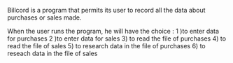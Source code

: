 Billcord is a program that permits its user to record all the data about purchases or sales made. 

When the user runs the program, he will have the choice  :
1 )to enter data for purchases 
2 )to enter data for sales
3) to read the file of purchases
4) to read the file of sales 
5) to research data in the file of purchases
6) to reseach data in the file of sales 
